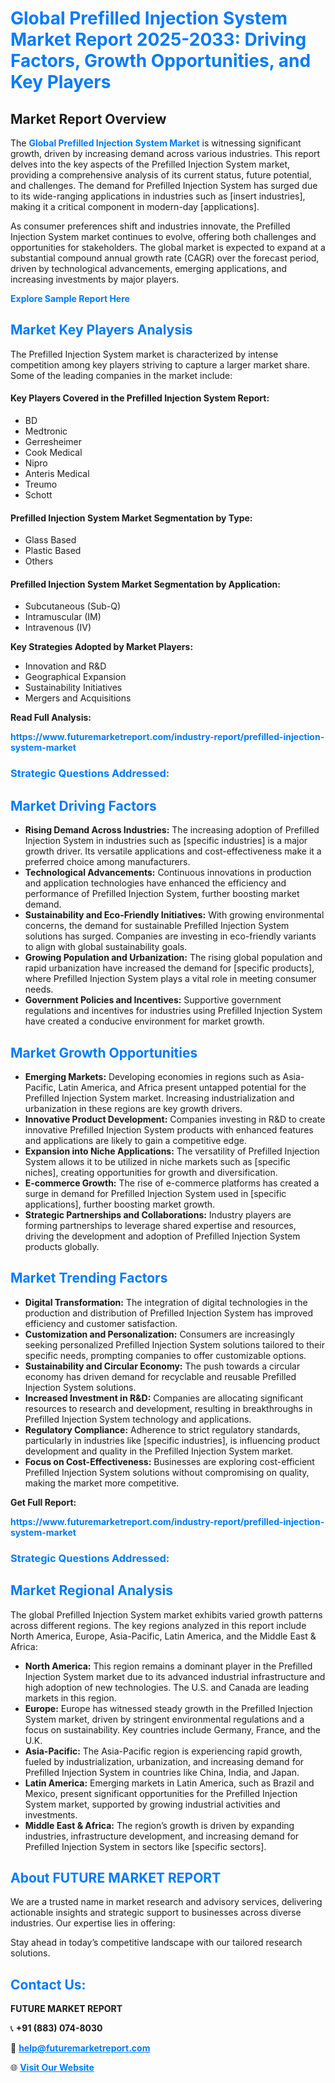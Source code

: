 <h1 style="color: #007BFF;">Global Prefilled Injection System Market Report 2025-2033: Driving Factors, Growth Opportunities, and Key Players</h1>

<section id="overview">
<h2>Market Report Overview</h2>
<p>The <a href="https://www.futuremarketreport.com/industry-report/prefilled-injection-system-market" style="color: #007BFF; text-decoration: none;"><strong>Global Prefilled Injection System Market</strong></a> is witnessing significant growth, driven by increasing demand across various industries. This report delves into the key aspects of the Prefilled Injection System market, providing a comprehensive analysis of its current status, future potential, and challenges. The demand for Prefilled Injection System has surged due to its wide-ranging applications in industries such as [insert industries], making it a critical component in modern-day [applications].</p>
<p>As consumer preferences shift and industries innovate, the Prefilled Injection System market continues to evolve, offering both challenges and opportunities for stakeholders. The global market is expected to expand at a substantial compound annual growth rate (CAGR) over the forecast period, driven by technological advancements, emerging applications, and increasing investments by major players.</p>
</section>

<section id="overview">
<p><a href="https://www.futuremarketreport.com/request-sample/reportId=78401" style="color: #007BFF; text-decoration: none;"><strong>Explore Sample Report Here</strong></a></p>
</section>

<section id="key-players">
<h2 style="color: #007BFF;">Market Key Players Analysis</h2>
<p>The Prefilled Injection System market is characterized by intense competition among key players striving to capture a larger market share. Some of the leading companies in the market include:</p>
<h4>Key Players Covered in the Prefilled Injection System Report:</h4>
<ul><li>BD</li><li>Medtronic</li><li>Gerresheimer</li><li>Cook Medical</li><li>Nipro</li><li>Anteris Medical</li><li>Treumo</li><li>Schott</li></ul>
<h4>Prefilled Injection System Market Segmentation by Type:</h4>
<ul><li>Glass Based</li><li>Plastic Based</li><li>Others</li></ul>

<h4>Prefilled Injection System Market Segmentation by Application:</h4>
<ul><li>Subcutaneous (Sub-Q)</li><li>Intramuscular (IM)</li><li>Intravenous (IV)</li></ul>
<p><strong>Key Strategies Adopted by Market Players:</strong></p>
<ul>
<li>Innovation and R&D</li>
<li>Geographical Expansion</li>
<li>Sustainability Initiatives</li>
<li>Mergers and Acquisitions</li>
</ul>
</section>

<section>
<p><strong>Read Full Analysis: </strong></p><a href="https://www.futuremarketreport.com/industry-report/prefilled-injection-system-market" style="color: #007BFF; text-decoration: none;"><strong>https://www.futuremarketreport.com/industry-report/prefilled-injection-system-market</strong></a>
<h3 style="color: #007BFF;">Strategic Questions Addressed:</h3>
</section>

<section id="driving-factors">
<h2 style="color: #007BFF;">Market Driving Factors</h2>
<ul>
<li><strong>Rising Demand Across Industries:</strong> The increasing adoption of Prefilled Injection System in industries such as [specific industries] is a major growth driver. Its versatile applications and cost-effectiveness make it a preferred choice among manufacturers.</li>
<li><strong>Technological Advancements:</strong> Continuous innovations in production and application technologies have enhanced the efficiency and performance of Prefilled Injection System, further boosting market demand.</li>
<li><strong>Sustainability and Eco-Friendly Initiatives:</strong> With growing environmental concerns, the demand for sustainable Prefilled Injection System solutions has surged. Companies are investing in eco-friendly variants to align with global sustainability goals.</li>
<li><strong>Growing Population and Urbanization:</strong> The rising global population and rapid urbanization have increased the demand for [specific products], where Prefilled Injection System plays a vital role in meeting consumer needs.</li>
<li><strong>Government Policies and Incentives:</strong> Supportive government regulations and incentives for industries using Prefilled Injection System have created a conducive environment for market growth.</li>
</ul>
</section>

<section id="growth-opportunities">
<h2 style="color: #007BFF;">Market Growth Opportunities</h2>
<ul>
<li><strong>Emerging Markets:</strong> Developing economies in regions such as Asia-Pacific, Latin America, and Africa present untapped potential for the Prefilled Injection System market. Increasing industrialization and urbanization in these regions are key growth drivers.</li>
<li><strong>Innovative Product Development:</strong> Companies investing in R&D to create innovative Prefilled Injection System products with enhanced features and applications are likely to gain a competitive edge.</li>
<li><strong>Expansion into Niche Applications:</strong> The versatility of Prefilled Injection System allows it to be utilized in niche markets such as [specific niches], creating opportunities for growth and diversification.</li>
<li><strong>E-commerce Growth:</strong> The rise of e-commerce platforms has created a surge in demand for Prefilled Injection System used in [specific applications], further boosting market growth.</li>
<li><strong>Strategic Partnerships and Collaborations:</strong> Industry players are forming partnerships to leverage shared expertise and resources, driving the development and adoption of Prefilled Injection System products globally.</li>
</ul>
</section>

<section id="trending-factors">
<h2 style="color: #007BFF;">Market Trending Factors</h2>
<ul>
<li><strong>Digital Transformation:</strong> The integration of digital technologies in the production and distribution of Prefilled Injection System has improved efficiency and customer satisfaction.</li>
<li><strong>Customization and Personalization:</strong> Consumers are increasingly seeking personalized Prefilled Injection System solutions tailored to their specific needs, prompting companies to offer customizable options.</li>
<li><strong>Sustainability and Circular Economy:</strong> The push towards a circular economy has driven demand for recyclable and reusable Prefilled Injection System solutions.</li>
<li><strong>Increased Investment in R&D:</strong> Companies are allocating significant resources to research and development, resulting in breakthroughs in Prefilled Injection System technology and applications.</li>
<li><strong>Regulatory Compliance:</strong> Adherence to strict regulatory standards, particularly in industries like [specific industries], is influencing product development and quality in the Prefilled Injection System market.</li>
<li><strong>Focus on Cost-Effectiveness:</strong> Businesses are exploring cost-efficient Prefilled Injection System solutions without compromising on quality, making the market more competitive.</li>
</ul>
</section>

<section>
<p><strong>Get Full Report: </strong></p><a href="https://www.futuremarketreport.com/industry-report/prefilled-injection-system-market" style="color: #007BFF; text-decoration: none;"><strong>https://www.futuremarketreport.com/industry-report/prefilled-injection-system-market</strong></a>
<h3 style="color: #007BFF;">Strategic Questions Addressed:</h3>
</section>


<section id="regional-analysis">
<h2 style="color: #007BFF;">Market Regional Analysis</h2>
<p>The global Prefilled Injection System market exhibits varied growth patterns across different regions. The key regions analyzed in this report include North America, Europe, Asia-Pacific, Latin America, and the Middle East & Africa:</p>
<ul>
<li><strong>North America:</strong> This region remains a dominant player in the Prefilled Injection System market due to its advanced industrial infrastructure and high adoption of new technologies. The U.S. and Canada are leading markets in this region.</li>
<li><strong>Europe:</strong> Europe has witnessed steady growth in the Prefilled Injection System market, driven by stringent environmental regulations and a focus on sustainability. Key countries include Germany, France, and the U.K.</li>
<li><strong>Asia-Pacific:</strong> The Asia-Pacific region is experiencing rapid growth, fueled by industrialization, urbanization, and increasing demand for Prefilled Injection System in countries like China, India, and Japan.</li>
<li><strong>Latin America:</strong> Emerging markets in Latin America, such as Brazil and Mexico, present significant opportunities for the Prefilled Injection System market, supported by growing industrial activities and investments.</li>
<li><strong>Middle East & Africa:</strong> The region’s growth is driven by expanding industries, infrastructure development, and increasing demand for Prefilled Injection System in sectors like [specific sectors].</li>
</ul>
</section>

<footer>
<h2 style="color: #007BFF;">About FUTURE MARKET REPORT</h2>
<p>We are a trusted name in market research and advisory services, delivering actionable insights and strategic support to businesses across diverse industries. Our expertise lies in offering:</p>

<p>Stay ahead in today’s competitive landscape with our tailored research solutions.</p>

<h2 style="color: #007BFF;">Contact Us:</h2>
<p><strong>FUTURE MARKET REPORT</strong></p>
<p>📞 <strong>+91 (883) 074-8030</strong></p>
<p>📧 <strong><a href="mailto:help@futuremarketreport.com" style="color: #007BFF;">help@futuremarketreport.com</a></strong></p>
<p>🌐 <strong><a href="https://www.futuremarketreport.com/" style="color: #007BFF;">Visit Our Website</a></strong></p>
</footer>